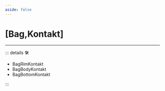 ```yaml
---
aside: false
---
```

# <py>[Bag,Kontakt]</py>

---

<!-- =================================================== -->
<!-- =================================================== -->
<!-- =================================================== -->
<!-- =================================================== -->
<!-- =================================================== -->
::: details 🛠

- BagRimKontakt
- BagBodyKontakt
- BagBottomKontakt

:::
